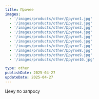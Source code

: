 ```yaml
---
title: Прочее
images:
  - '/images/products/other/Другое1.jpg'
  - '/images/products/other/Другое2.jpg'
  - '/images/products/other/Другое3.jpg'
  - '/images/products/other/Другое4.jpg'
  - '/images/products/other/Другое5.jpg'
  - '/images/products/other/Другое6.jpg'
  - '/images/products/other/Другое7.jpg'
  - '/images/products/other/Другое8.jpg'
  - '/images/products/other/Другое9.jpg'
  - '/images/products/other/Другое10.jpg'

type: other
publishDate: 2025-04-27
updateDate: 2025-04-27
---
```


Цену по запросу

